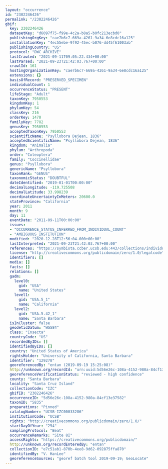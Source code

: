 ```yaml
---
layout: "occurrence"
id: "2302246426"
permalink: "/2302246426"
gbif:
  key: 2302246426
  datasetKey: "d6097f75-f99e-4c2a-b8a5-b0fc213ecbd0"
  publishingOrgKey: "cae7b6c7-669a-4261-9a34-6e8cdc16a125"
  installationKey: "4ec55ebe-9f92-45ec-b076-dd45f61003ab"
  publishingCountry: "US"
  protocol: "DWC_ARCHIVE"
  lastCrawled: "2021-09-11T09:05:22.434+00:00"
  lastParsed: "2021-09-23T21:42:03.767+00:00"
  crawlId: 161
  hostingOrganizationKey: "cae7b6c7-669a-4261-9a34-6e8cdc16a125"
  extensions: {}
  basisOfRecord: "PRESERVED_SPECIMEN"
  individualCount: 1
  occurrenceStatus: "PRESENT"
  lifeStage: "Adult"
  taxonKey: 7950553
  kingdomKey: 1
  phylumKey: 54
  classKey: 216
  orderKey: 1470
  familyKey: 7782
  genusKey: 7950553
  acceptedTaxonKey: 7950553
  scientificName: "Psyllobora Dejean, 1836"
  acceptedScientificName: "Psyllobora Dejean, 1836"
  kingdom: "Animalia"
  phylum: "Arthropoda"
  order: "Coleoptera"
  family: "Coccinellidae"
  genus: "Psyllobora"
  genericName: "Psyllobora"
  taxonRank: "GENUS"
  taxonomicStatus: "DOUBTFUL"
  dateIdentified: "2019-01-01T00:00:00"
  decimalLongitude: -119.725508
  decimalLatitude: 33.998239
  coordinateUncertaintyInMeters: 20600.0
  stateProvince: "California"
  year: 2011
  month: 9
  day: 11
  eventDate: "2011-09-11T00:00:00"
  issues:
  - "OCCURRENCE_STATUS_INFERRED_FROM_INDIVIDUAL_COUNT"
  - "AMBIGUOUS_INSTITUTION"
  modified: "2020-12-28T12:56:04.000+00:00"
  lastInterpreted: "2021-09-23T21:42:03.767+00:00"
  references: "https://symbiota.ccber.ucsb.edu:443/collections/individual/index.php?occid=129278"
  license: "http://creativecommons.org/publicdomain/zero/1.0/legalcode"
  identifiers: []
  media: []
  facts: []
  relations: []
  gadm:
    level0:
      gid: "USA"
      name: "United States"
    level1:
      gid: "USA.5_1"
      name: "California"
    level2:
      gid: "USA.5.42_1"
      name: "Santa Barbara"
  isInCluster: false
  geodeticDatum: "WGS84"
  class: "Insecta"
  countryCode: "US"
  recordedByIDs: []
  identifiedByIDs: []
  country: "United States of America"
  rightsHolder: "University of California, Santa Barbara"
  identifier: "129278"
  georeferencedBy: "entan (2019-09-19 15:25:08)"
  http://unknown.org/recordId: "urn:uuid:5d56e26c-108a-4152-980a-84cf13e37582"
  georeferenceVerificationStatus: "reviewed - high confidence"
  county: "Santa Barbara"
  locality: "Santa Cruz Island"
  collectionCode: "IZC"
  gbifID: "2302246426"
  occurrenceID: "5d56e26c-108a-4152-980a-84cf13e37582"
  taxonID: "5835"
  preparations: "Pinned"
  catalogNumber: "UCSB-IZC00033286"
  institutionCode: "UCSB"
  rights: "http://creativecommons.org/publicdomain/zero/1.0/"
  startDayOfYear: "254"
  samplingProtocol: "Beat"
  occurrenceRemarks: "Site 8I"
  accessRights: "https://creativecommons.org/publicdomain/"
  http://unknown.org/recordEnteredBy: "entan"
  collectionID: "e7c51ab1-870b-4ee8-9d62-092875ffa870"
  identifiedBy: "V. HanLee"
  georeferenceSources: "georef batch tool 2019-09-19; GeoLocate"
---
```

